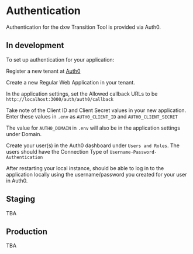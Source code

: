 # Authentication

Authentication for the dxw Transition Tool is provided via Auth0.

## In development

To set up authentication for your application:

Register a new tenant at [Auth0](https://manage.auth0.com/dashboard)

Create a new Regular Web Application in your tenant.

In the application settings, set the Allowed callback URLs to be
`http://localhost:3000/auth/auth0/callback`

Take note of the Client ID and Client Secret values in your new application. Enter these values in
`.env` as `AUTH0_CLIENT_ID` and `AUTH0_CLIENT_SECRET`

The value for `AUTH0_DOMAIN` in `.env` will also be in the application settings under Domain.

Create your user(s) in the Auth0 dashboard under `Users and Roles`. The users should have
the Connection Type of `Username-Password-Authentication`

After restarting your local instance, should be able to log in to
the application locally using the username/password you created for
your user in Auth0.

## Staging

TBA

## Production

TBA

